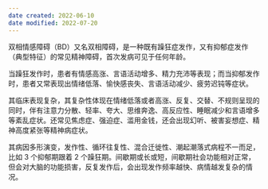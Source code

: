 ```yaml
---
date created: 2022-06-10
date modified: 2022-07-20
---
```


双相情感障碍（BD）又名双相障碍，是一种既有躁狂症发作，又有抑郁症发作（典型特征）的常见精神障碍，首次发病可见于任何年龄。

当躁狂发作时，患者有情感高涨、言语活动增多、精力充沛等表现；而当抑郁发作时，患者又常表现出情绪低落、愉快感丧失、言语活动减少、疲劳迟钝等症状。 

其临床表现复杂，其复杂性体现在情绪低落或者高涨、反复、交替、不规则呈现的同时，伴有注意力分散、轻率、夸大、思维奔逸、高反应性、睡眠减少和言语增多等紊乱症状。还常见焦虑症、强迫症、滥用金钱，还会出现幻听、被害妄想症、精神高度紧张等精神病症状。 

其病因多形演变，发作性、循环往复性、混合迁徙性、潮起潮落式病程不一而足，比如 3 个抑郁期跟着 2 个躁狂期。间歇期或长或短，间歇期社会功能相对正常，但会对大脑的功能损害，反复发作后，会出现发作频率越快、病情越发复杂的情况。
